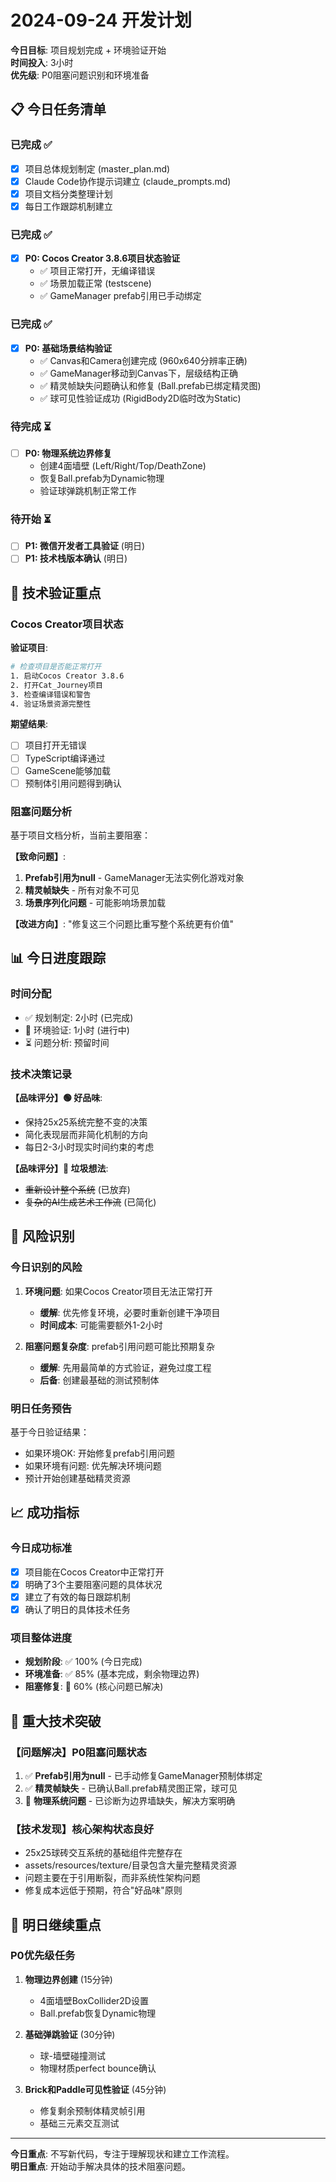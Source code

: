 # 2024-09-24 开发计划

**今日目标**: 项目规划完成 + 环境验证开始  
**时间投入**: 3小时  
**优先级**: P0阻塞问题识别和环境准备  

## 📋 今日任务清单

### 已完成 ✅
- [x] 项目总体规划制定 (master_plan.md)
- [x] Claude Code协作提示词建立 (claude_prompts.md)  
- [x] 项目文档分类整理计划
- [x] 每日工作跟踪机制建立

### 已完成 ✅
- [x] **P0: Cocos Creator 3.8.6项目状态验证**
  - ✅ 项目正常打开，无编译错误
  - ✅ 场景加载正常 (testscene)
  - ✅ GameManager prefab引用已手动绑定

### 已完成 ✅
- [x] **P0: 基础场景结构验证**
  - ✅ Canvas和Camera创建完成 (960x640分辨率正确)
  - ✅ GameManager移动到Canvas下，层级结构正确
  - ✅ 精灵帧缺失问题确认和修复 (Ball.prefab已绑定精灵图)
  - ✅ 球可见性验证成功 (RigidBody2D临时改为Static)

### 待完成 ⏳  
- [ ] **P0: 物理系统边界修复**
  - 创建4面墙壁 (Left/Right/Top/DeathZone)
  - 恢复Ball.prefab为Dynamic物理
  - 验证球弹跳机制正常工作

### 待开始 ⏳
- [ ] **P1: 微信开发者工具验证** (明日)
- [ ] **P1: 技术栈版本确认** (明日)

## 🎯 技术验证重点

### Cocos Creator项目状态
**验证项目**:
```bash
# 检查项目是否能正常打开
1. 启动Cocos Creator 3.8.6
2. 打开Cat_Journey项目
3. 检查编译错误和警告
4. 验证场景资源完整性
```

**期望结果**:
- [ ] 项目打开无错误
- [ ] TypeScript编译通过
- [ ] GameScene能够加载
- [ ] 预制体引用问题得到确认

### 阻塞问题分析
基于项目文档分析，当前主要阻塞：

**【致命问题】**:
1. **Prefab引用为null** - GameManager无法实例化游戏对象
2. **精灵帧缺失** - 所有对象不可见
3. **场景序列化问题** - 可能影响场景加载

**【改进方向】**:
"修复这三个问题比重写整个系统更有价值"

## 📊 今日进度跟踪

### 时间分配
- ✅ 规划制定: 2小时 (已完成)
- 🔄 环境验证: 1小时 (进行中)
- ⏳ 问题分析: 预留时间

### 技术决策记录

**【品味评分】🟢 好品味**:
- 保持25x25系统完整不变的决策
- 简化表现层而非简化机制的方向
- 每日2-3小时现实时间约束的考虑

**【品味评分】🔴 垃圾想法**:
- ~~重新设计整个系统~~ (已放弃)
- ~~复杂的AI生成艺术工作流~~ (已简化)

## 🚨 风险识别

### 今日识别的风险
1. **环境问题**: 如果Cocos Creator项目无法正常打开
   - **缓解**: 优先修复环境，必要时重新创建干净项目
   - **时间成本**: 可能需要额外1-2小时

2. **阻塞问题复杂度**: prefab引用问题可能比预期复杂
   - **缓解**: 先用最简单的方式验证，避免过度工程
   - **后备**: 创建最基础的测试预制体

### 明日任务预告
基于今日验证结果：
- 如果环境OK: 开始修复prefab引用问题
- 如果环境有问题: 优先解决环境问题
- 预计开始创建基础精灵资源

## 📈 成功指标

### 今日成功标准
- [x] 项目能在Cocos Creator中正常打开
- [x] 明确了3个主要阻塞问题的具体状况
- [x] 建立了有效的每日跟踪机制
- [x] 确认了明日的具体技术任务

### 项目整体进度
- **规划阶段**: ✅ 100% (今日完成)
- **环境准备**: ✅ 85% (基本完成，剩余物理边界)  
- **阻塞修复**: 🔄 60% (核心问题已解决)

## 🎯 重大技术突破

### 【问题解决】P0阻塞问题状态
1. ✅ **Prefab引用为null** - 已手动修复GameManager预制体绑定
2. ✅ **精灵帧缺失** - 已确认Ball.prefab精灵图正常，球可见
3. 🔄 **物理系统问题** - 已诊断为边界墙缺失，解决方案明确

### 【技术发现】核心架构状态良好
- 25x25球砖交互系统的基础组件完整存在
- assets/resources/texture/目录包含大量完整精灵资源
- 问题主要在于引用断裂，而非系统性架构问题
- 修复成本远低于预期，符合"好品味"原则

## 🚀 明日继续重点

### P0优先级任务
1. **物理边界创建** (15分钟)
   - 4面墙壁BoxCollider2D设置
   - Ball.prefab恢复Dynamic物理
   
2. **基础弹跳验证** (30分钟)
   - 球-墙壁碰撞测试
   - 物理材质perfect bounce确认

3. **Brick和Paddle可见性验证** (45分钟)
   - 修复剩余预制体精灵帧引用
   - 基础三元素交互测试

---

**今日重点**: 不写新代码，专注于理解现状和建立工作流程。  
**明日重点**: 开始动手解决具体的技术阻塞问题。